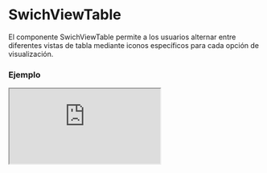 # SwichViewTable

El componente SwichViewTable permite a los usuarios alternar entre diferentes vistas de tabla mediante iconos específicos para cada opción de visualización.

 

### Ejemplo

<iframe minHeightIframe="30dvh" src="https://fenextjs-component-storybook.vercel.app/iframe.html?args=&id=swichview-table--index&viewMode=story" />

### Importación

Para importar el componente SwichViewTable, se puede hacer desde fenextjs

```tsx copy
import { SwichViewTable } from "fenextjs";
```

### Parámetros

| Parámetro | Tipo | Requerido | Default | Descripcion |
| --------- | ---- | --------- | ------- | ----------- |
| className | string | no | "" | Clase CSS para el contenedor del componente. |
| defaultValue | "fenext-swich-view-table-box" \| "fenext-swich-view-table-list" | no | "fenext-swich-view-table-list" | Vista de tabla predeterminada que se muestra al cargar el componente. |
| onChange | (e?: SwichViewTableType) =\> void | no | undefined | Función que se ejecuta cuando se selecciona una nueva vista de tabla. |

### Storybook

Para ver el storybook del componente lo puede hacer con este [link](https://fenextjs-component-storybook.vercel.app/?path=/story/swichview-table--index)

### Usos

- Ejemplo básico

```tsx copy
<SwichViewTable />
```

- Con valor predeterminado y función de cambio

```tsx copy
<SwichViewTable defaultValue="fenext-swich-view-table-box" onChange={(e) => console.log("Vista de tabla seleccionada:", e)} />
```

- Aplicando una clase personalizada

```tsx copy
<SwichViewTable className="custom-table-class" />
```

